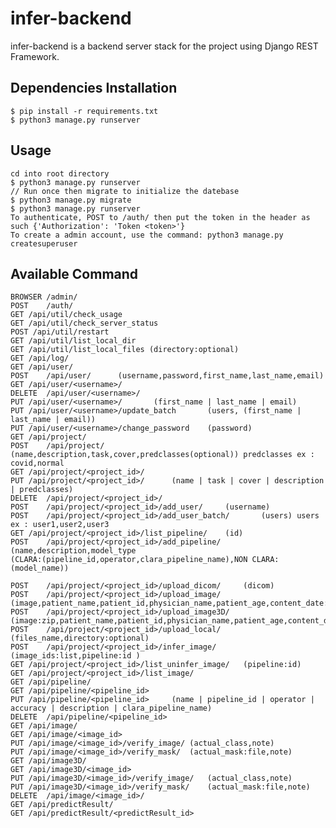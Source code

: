 # infer-backend

infer-backend is a backend server stack for the project using Django REST Framework.

## Dependencies Installation

	$ pip install -r requirements.txt
	$ python3 manage.py runserver

## Usage

	cd into root directory
	$ python3 manage.py runserver
	// Run once then migrate to initialize the datebase
	$ python3 manage.py migrate
	$ python3 manage.py runserver
	To authenticate, POST to /auth/ then put the token in the header as such {'Authorization': 'Token <token>'}
	To create a admin account, use the command: python3 manage.py createsuperuser

## Available Command

	BROWSER	/admin/
	POST	/auth/
	GET /api/util/check_usage
	GET /api/util/check_server_status
	POST /api/util/restart
	GET	/api/util/list_local_dir
	GET	/api/util/list_local_files (directory:optional)
	GET	/api/log/
	GET	/api/user/
	POST	/api/user/		(username,password,first_name,last_name,email)
	GET	/api/user/<username>/
	DELETE	/api/user/<username>/
	PUT	/api/user/<username>/		(first_name | last_name | email)
	PUT	/api/user/<username>/update_batch		(users, (first_name | last_name | email))
	PUT	/api/user/<username>/change_password	(password)
	GET	/api/project/	
	POST	/api/project/	(name,description,task,cover,predclasses(optional)) predclasses ex : covid,normal
	GET	/api/project/<project_id>/
	PUT	/api/project/<project_id>/		(name | task | cover | description | predclasses)
	DELETE	/api/project/<project_id>/
	POST	/api/project/<project_id>/add_user/		(username)
	POST	/api/project/<project_id>/add_user_batch/		(users) users ex : user1,user2,user3	
	GET	/api/project/<project_id>/list_pipeline/	(id)
	POST	/api/project/<project_id>/add_pipeline/	(name,description,model_type
	(CLARA:(pipeline_id,operator,clara_pipeline_name),NON CLARA:(model_name))

	POST	/api/project/<project_id>/upload_dicom/		(dicom)
	POST	/api/project/<project_id>/upload_image/		(image,patient_name,patient_id,physician_name,patient_age,content_date:YMD)
	POST	/api/project/<project_id>/upload_image3D/		(image:zip,patient_name,patient_id,physician_name,patient_age,content_date:YMD)
	POST	/api/project/<project_id>/upload_local/		(files_name,directory:optional)
	POST	/api/project/<project_id>/infer_image/	(image_ids:list,pipeline:id	)
	GET	/api/project/<project_id>/list_uninfer_image/	(pipeline:id)
	GET	/api/project/<project_id>/list_image/
	GET	/api/pipeline/
	GET	/api/pipeline/<pipeline_id>
	PUT	/api/pipeline/<pipeline_id>		(name | pipeline_id | operator | accuracy | description | clara_pipeline_name)
	DELETE	/api/pipeline/<pipeline_id>
	GET	/api/image/
	GET	/api/image/<image_id>
	PUT	/api/image/<image_id>/verify_image/	(actual_class,note)
	PUT	/api/image/<image_id>/verify_mask/	(actual_mask:file,note)
	GET	/api/image3D/
	GET	/api/image3D/<image_id>
	PUT	/api/image3D/<image_id>/verify_image/	(actual_class,note)
	PUT	/api/image3D/<image_id>/verify_mask/	(actual_mask:file,note)
	DELETE	/api/image/<image_id>/
	GET	/api/predictResult/
	GET	/api/predictResult/<predictResult_id>
